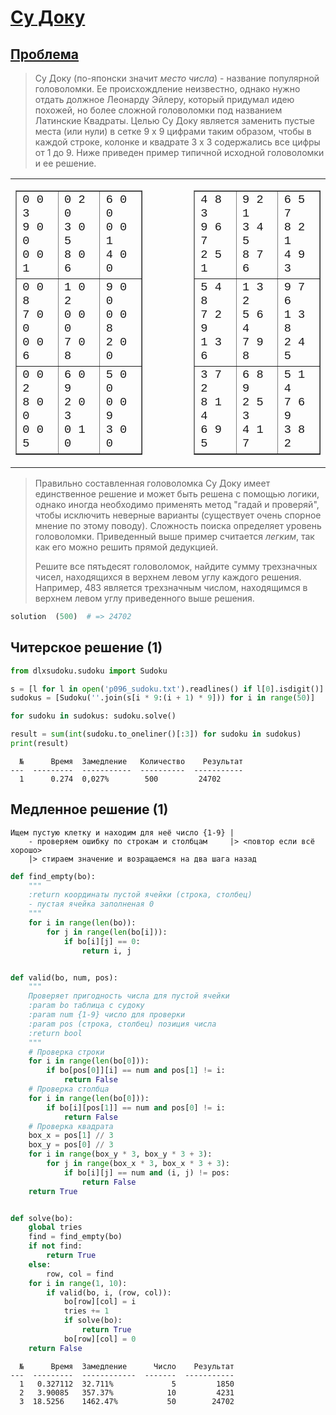 # [Су Доку](TODO)

## [Проблема](https://euler.jakumo.org/problems/view/96.html)

> <p>Су Доку (по-японски значит <i>место числа</i>) - название популярной головоломки. Ее происхождление неизвестно, однако нужно отдать должное Леонарду Эйлеру, который придумал идею похожей, но более сложной головоломки под названием Латинские Квадраты. Целью Су Доку является заменить пустые места (или нули) в сетке 9 x 9 цифрами таким образом, чтобы в каждой строке, колонке и квадрате 3 x 3 содержались все цифры от 1 до 9. Ниже приведен пример типичной исходной головоломки и ее решение.</p>
>
>
<div style="text-align:center;">
<table align="center" border="0" cellpadding="0" cellspacing="0"><tbody><tr><td>
<table border="1" cellpadding="5" cellspacing="0"><tbody><tr><td style="font-family:'courier new';font-size:14pt;">0 0 3<br>9 0 0<br>0 0 1<br></td>
<td style="font-family:'courier new';font-size:14pt;">0 2 0<br>3 0 5<br>8 0 6</td>
<td style="font-family:'courier new';font-size:14pt;">6 0 0<br>0 0 1<br>4 0 0</td>
</tr><tr><td style="font-family:'courier new';font-size:14pt;">0 0 8<br>7 0 0<br>0 0 6</td>
<td style="font-family:'courier new';font-size:14pt;">1 0 2<br>0 0 0<br>7 0 8</td>
<td style="font-family:'courier new';font-size:14pt;">9 0 0<br>0 0 8<br>2 0 0</td>
</tr><tr><td style="font-family:'courier new';font-size:14pt;">0 0 2<br>8 0 0<br>0 0 5</td>
<td style="font-family:'courier new';font-size:14pt;">6 0 9<br>2 0 3<br>0 1 0</td>
<td style="font-family:'courier new';font-size:14pt;">5 0 0<br>0 0 9<br>3 0 0</td>
</tr></tbody></table></td>
<td width="50"><img alt="" height="1" src="images/spacer.gif" width="50"><br></td>
<td>
<table border="1" cellpadding="5" cellspacing="0"><tbody><tr><td style="font-family:'courier new';font-size:14pt;">4 8 3<br>9 6 7<br>2 5 1</td>
<td style="font-family:'courier new';font-size:14pt;">9 2 1<br>3 4 5<br>8 7 6</td>
<td style="font-family:'courier new';font-size:14pt;">6 5 7<br>8 2 1<br>4 9 3</td>
</tr><tr><td style="font-family:'courier new';font-size:14pt;">5 4 8<br>7 2 9<br>1 3 6</td>
<td style="font-family:'courier new';font-size:14pt;">1 3 2<br>5 6 4<br>7 9 8</td>
<td style="font-family:'courier new';font-size:14pt;">9 7 6<br>1 3 8<br>2 4 5</td>
</tr><tr><td style="font-family:'courier new';font-size:14pt;">3 7 2<br>8 1 4<br>6 9 5</td>
<td style="font-family:'courier new';font-size:14pt;">6 8 9<br>2 5 3<br>4 1 7</td>
<td style="font-family:'courier new';font-size:14pt;">5 1 4<br>7 6 9<br>3 8 2</td>
</tr></tbody></table></td>
</tr></tbody></table></div>

>Правильно составленная головоломка Су Доку имеет единственное решение и может быть решена с помощью логики, однако иногда необходимо применять метод "гадай и проверяй", чтобы исключить неверные варианты (существует очень спорное мнение по этому поводу). Сложность поиска определяет уровень головоломки. Приведенный выше пример считается <i>легким</i>, так как его можно решить прямой дедукцией.
>
>Решите все пятьдесят головоломок, найдите сумму трехзначных чисел, находящихся в верхнем левом углу каждого решения. Например, 483 является трехзначным числом, находящимся в верхнем левом углу приведенного выше решения.


``` python
solution  (500)  # => 24702
```


## Читерское решение (1)

```python
from dlxsudoku.sudoku import Sudoku

s = [l for l in open('p096_sudoku.txt').readlines() if l[0].isdigit()]
sudokus = [Sudoku(''.join(s[i * 9:(i + 1) * 9])) for i in range(50)]

for sudoku in sudokus: sudoku.solve()

result = sum(int(sudoku.to_oneliner()[:3]) for sudoku in sudokus)
print(result)
```
```text
  №      Время  Замедление   Количество    Результат
---  ---------  -----------  ----------  -----------
  1      0.274  0,027%        500         24702
```

## Медленное решение (1)

```
Ищем пустую клетку и находим для неё число {1-9} |
    - проверяем ошибку по строкам и столбцам     |> <повтор если всё хорошо>
    |> стираем значение и возращаемся на два шага назад
```        
```python
def find_empty(bo):
    """
    :return координаты пустой ячейки (строка, столбец)
    - пустая ячейка заполненая 0
    """
    for i in range(len(bo)):
        for j in range(len(bo[i])):
            if bo[i][j] == 0:
                return i, j


def valid(bo, num, pos):
    """
    Проверяет пригодность числа для пустой ячейки
    :param bo таблица с судоку
    :param num {1-9} число для проверки
    :param pos (строка, столбец) позиция числа
    :return bool
    """
    # Проверка строки
    for i in range(len(bo[0])):
        if bo[pos[0]][i] == num and pos[1] != i:
            return False
    # Проверка столбца
    for i in range(len(bo[0])):
        if bo[i][pos[1]] == num and pos[0] != i:
            return False
    # Проверка квадрата
    box_x = pos[1] // 3
    box_y = pos[0] // 3
    for i in range(box_y * 3, box_y * 3 + 3):
        for j in range(box_x * 3, box_x * 3 + 3):
            if bo[i][j] == num and (i, j) != pos:
                return False
    return True


def solve(bo):
    global tries
    find = find_empty(bo)
    if not find:
        return True
    else:
        row, col = find
    for i in range(1, 10):
        if valid(bo, i, (row, col)):
            bo[row][col] = i
            tries += 1
            if solve(bo):
                return True
            bo[row][col] = 0
    return False
```
```text
  №      Время  Замедление      Число    Результат
---  ---------  ------------  -------  -----------
  1   0.327112  32.711%             5         1850
  2   3.90085   357.37%            10         4231
  3  18.5256    1462.47%           50        24702
```